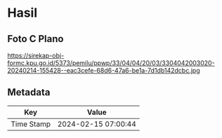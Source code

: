 # Hasil

## Foto C Plano

https://sirekap-obj-formc.kpu.go.id/5373/pemilu/ppwp/33/04/04/20/03/3304042003020-20240214-155428--eac3cefe-68d6-47a6-be1a-7d1db142dcbc.jpg


## Metadata

| Key        | Value               |
| ---------- | ------------------- |
| Time Stamp | 2024-02-15 07:00:44 |



